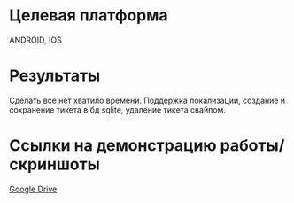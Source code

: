 # Целевая платформа

ANDROID, IOS

# Результаты

Сделать все нет хватило времени. Поддержка локализации, создание и сохранение тикета в бд sqlite, удаление тикета свайпом.

# Ссылки на демонстрацию работы/скриншоты

[Google Drive](https://drive.google.com/file/d/11UG33tHauUvoMnUqKiJDi_UguAjUQwTm/view?usp=share_link)